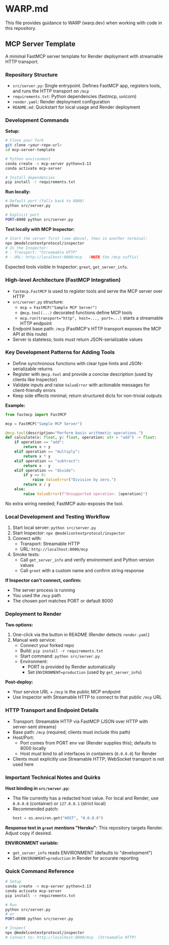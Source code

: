 # WARP.md

This file provides guidance to WARP (warp.dev) when working with code in this repository.

## MCP Server Template

A minimal FastMCP server template for Render deployment with streamable HTTP transport.

### Repository Structure

- `src/server.py`: Single entrypoint. Defines FastMCP app, registers tools, and runs the HTTP transport on `/mcp`
- `requirements.txt`: Python dependencies (fastmcp, uvicorn)
- `render.yaml`: Render deployment configuration
- `README.md`: Quickstart for local usage and Render deployment

### Development Commands

**Setup:**
```bash
# Clone your fork
git clone <your-repo-url>
cd mcp-server-template

# Python environment
conda create -n mcp-server python=3.13
conda activate mcp-server

# Install dependencies
pip install -r requirements.txt
```

**Run locally:**
```bash
# Default port (falls back to 8000)
python src/server.py

# Explicit port
PORT=8000 python src/server.py
```

**Test locally with MCP Inspector:**
```bash
# Start the server first (see above), then in another terminal:
npx @modelcontextprotocol/inspector
# In the Inspector:
# - Transport: "Streamable HTTP"
# - URL: http://localhost:8000/mcp   (NOTE the /mcp suffix)
```

Expected tools visible in Inspector: `greet`, `get_server_info`.

### High-level Architecture (FastMCP Integration)

- `fastmcp.FastMCP` is used to register tools and serve the MCP server over HTTP
- `src/server.py` structure:
  - `mcp = FastMCP("Sample MCP Server")`
  - `@mcp.tool(...)` decorated functions define MCP tools
  - `mcp.run(transport="http", host=..., port=...)` starts a streamable HTTP endpoint
- Endpoint base path: `/mcp` (FastMCP's HTTP transport exposes the MCP API at this route)
- Server is stateless; tools must return JSON-serializable values

### Key Development Patterns for Adding Tools

- Define synchronous functions with clear type hints and JSON-serializable returns
- Register with `@mcp.tool` and provide a concise description (used by clients like Inspector)
- Validate inputs and raise `ValueError` with actionable messages for client-friendly errors
- Keep side effects minimal; return structured dicts for non-trivial outputs

**Example:**
```python
from fastmcp import FastMCP

mcp = FastMCP("Sample MCP Server")

@mcp.tool(description="Perform basic arithmetic operations.")
def calculate(x: float, y: float, operation: str = "add") -> float:
    if operation == "add":
        return x + y
    elif operation == "multiply":
        return x * y
    elif operation == "subtract":
        return x - y
    elif operation == "divide":
        if y == 0:
            raise ValueError("Division by zero.")
        return x / y
    else:
        raise ValueError(f"Unsupported operation: {operation}")
```

No extra wiring needed; FastMCP auto-exposes the tool.

### Local Development and Testing Workflow

1. Start local server: `python src/server.py`
2. Start Inspector: `npx @modelcontextprotocol/inspector`
3. Connect with:
   - Transport: Streamable HTTP
   - URL: `http://localhost:8000/mcp`
4. Smoke tests:
   - Call `get_server_info` and verify environment and Python version values
   - Call `greet` with a custom name and confirm string response

**If Inspector can't connect, confirm:**
- The server process is running
- You used the `/mcp` path
- The chosen port matches PORT or default 8000

### Deployment to Render

**Two options:**
1. One-click via the button in README (Render detects `render.yaml`)
2. Manual web service:
   - Connect your forked repo
   - Build: `pip install -r requirements.txt`
   - Start command: `python src/server.py`
   - Environment:
     - PORT is provided by Render automatically
     - Set `ENVIRONMENT=production` (used by `get_server_info`)

**Post-deploy:**
- Your service URL + `/mcp` is the public MCP endpoint
- Use Inspector with Streamable HTTP to connect to that public `/mcp` URL

### HTTP Transport and Endpoint Details

- Transport: Streamable HTTP via FastMCP (JSON over HTTP with server-sent streams)
- Base path: `/mcp` (required; clients must include this path)
- Host/Port:
  - Port comes from PORT env var (Render supplies this); defaults to 8000 locally
  - Host must bind to all interfaces in containers (`0.0.0.0`) for Render
- Clients must explicitly use Streamable HTTP; WebSocket transport is not used here

### Important Technical Notes and Quirks

**Host binding in `src/server.py`:**
- The file currently has a redacted host value. For local and Render, use `0.0.0.0` (container) or `127.0.0.1` (strict local)
- Recommended patch:
  ```python
  host = os.environ.get("HOST", "0.0.0.0")
  ```

**Response text in `greet` mentions "Heroku":** This repository targets Render. Adjust copy if desired.

**ENVIRONMENT variable:**
- `get_server_info` reads ENVIRONMENT (defaults to "development")
- Set `ENVIRONMENT=production` in Render for accurate reporting

### Quick Command Reference

```bash
# Setup
conda create -n mcp-server python=3.13
conda activate mcp-server
pip install -r requirements.txt

# Run
python src/server.py
# or
PORT=8000 python src/server.py

# Inspect
npx @modelcontextprotocol/inspector
# Connect to: http://localhost:8000/mcp  (Streamable HTTP)
```